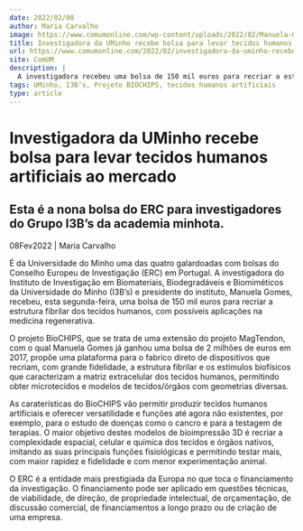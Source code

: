 ```yaml
---
date: 2022/02/08
author: Maria Carvalho
image: https://www.comumonline.com/wp-content/uploads/2022/02/Manuela-Gomes-1500x996.jpg
title: Investigadora da UMinho recebe bolsa para levar tecidos humanos artificiais ao mercado
url: https://www.comumonline.com/2022/02/investigadora-da-uminho-recebe-bolsa-para-levar-tecidos-humanos-artificiais-ao-mercado/
site: ComUM
description: |
  A investigadora recebeu uma bolsa de 150 mil euros para recriar a estrutura fibrilar dos tecidos humanos, com possíveis aplicações na medicina regenerativa.
tags: UMinho, I3B’s, Projeto BIOCHIPS, tecidos humanos artificiais
type: article
---
```



# Investigadora da UMinho recebe bolsa para levar tecidos humanos artificiais ao mercado

## Esta é a nona bolsa do ERC para investigadores do Grupo I3B’s da academia minhota.

08Fev2022 | Maria Carvalho

É da Universidade do Minho uma das quatro galardoadas com bolsas do Conselho Europeu de Investigação (ERC) em Portugal. A investigadora do Instituto de Investigação em Biomateriais, Biodegradáveis e Biomiméticos da Universidade do Minho (I3B’s) e presidente do instituto, Manuela Gomes, recebeu, esta segunda-feira, uma bolsa de 150 mil euros para recriar a estrutura fibrilar dos tecidos humanos, com possíveis aplicações na medicina regenerativa.

O projeto BioCHIPS, que se trata de uma extensão do projeto MagTendon, com o qual Manuela Gomes já ganhou uma bolsa de 2 milhões de euros em 2017, propõe uma plataforma para o fabrico direto de dispositivos que recriam, com grande fidelidade, a estrutura fibrilar e os estímulos biofísicos que caracterizam a matriz extracelular dos tecidos humanos, permitindo obter microtecidos e modelos de tecidos/órgãos com geometrias diversas.

As caraterísticas do BioCHIPS vão permitir produzir tecidos humanos artificiais e oferecer versatilidade e funções até agora não existentes, por exemplo, para o estudo de doenças como o cancro e para a testagem de terapias. O maior objetivo destes modelos de bioimpressão 3D é recriar a complexidade espacial, celular e química dos tecidos e órgãos nativos, imitando as suas principais funções fisiológicas e permitindo testar mais, com maior rapidez e fidelidade e com menor experimentação animal.

O ERC é a entidade mais prestigiada da Europa no que toca o financiamento da investigação. O financiamento pode ser aplicado em questões técnicas, de viabilidade, de direção, de propriedade intelectual, de orçamentação, de discussão comercial, de financiamentos a longo prazo ou de criação de uma empresa.
